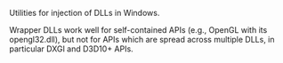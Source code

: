 Utilities for injection of DLLs in Windows.

Wrapper DLLs work well for self-contained APIs (e.g., OpenGL with its
opengl32.dll), but not for APIs which are spread across multiple DLLs, in
particular DXGI and D3D10+ APIs.
